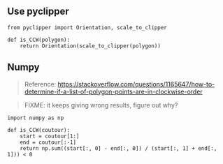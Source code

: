 
## Use pyclipper

```
from pyclipper import Orientation, scale_to_clipper

def is_CCW(polygon):
    return Orientation(scale_to_clipper(polygon))

```

## Numpy

> Reference: https://stackoverflow.com/questions/1165647/how-to-determine-if-a-list-of-polygon-points-are-in-clockwise-order

> FIXME: it keeps giving wrong results, figure out why?


```
import numpy as np

def is_CCW(coutour):
    start = coutour[1:]
    end = coutour[:-1]
    return np.sum((start[:, 0] - end[:, 0]) / (start[:, 1] + end[:, 1])) < 0
```
